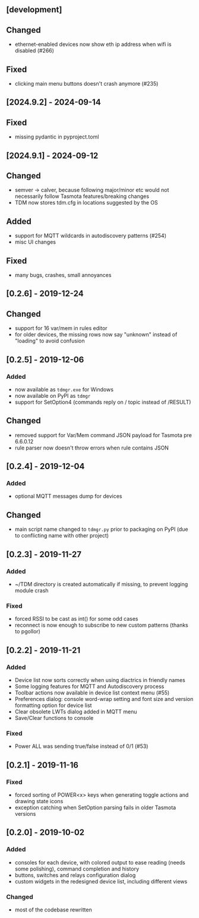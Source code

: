 ## [development]
## Changed
- ethernet-enabled devices now show eth ip address when wifi is disabled (#266)

## Fixed
- clicking main menu buttons doesn't crash anymore (#235)

## [2024.9.2] - 2024-09-14
## Fixed
- missing pydantic in pyproject.toml

## [2024.9.1] - 2024-09-12
## Changed
- semver -> calver, because following major/minor etc would not necessarily follow Tasmota features/breaking changes
- TDM now stores tdm.cfg in locations suggested by the OS

## Added
- support for MQTT wildcards in autodiscovery patterns (#254)
- misc UI changes

## Fixed
- many bugs, crashes, small annoyances

## [0.2.6] - 2019-12-24
## Changed
- support for 16 var/mem in rules editor
- for older devices, the missing rows now say "unknown" instead of "loading" to avoid confusion

## [0.2.5] - 2019-12-06
### Added
- now available as `tdmgr.exe` for Windows
- now available on PyPI as `tdmgr`
- support for SetOption4 (commands reply on /<COMMAND> topic instead of /RESULT)

## Changed
- removed support for Var/Mem command JSON payload for Tasmota pre 6.6.0.12
- rule parser now doesn't throw errors when rule contains JSON

## [0.2.4] - 2019-12-04
### Added
- optional MQTT messages dump for devices

## Changed
- main script name changed to `tdmgr.py` prior to packaging on PyPI (due to conflicting name with other project)

## [0.2.3] - 2019-11-27
### Added
- ~/TDM directory is created automatically if missing, to prevent logging module crash

### Fixed
- forced RSSI to be cast as int() for some odd cases
- reconnect is now enough to subscribe to new custom patterns (thanks to pgollor)

## [0.2.2] - 2019-11-21
### Added
- Device list now sorts correctly when using diactrics in friendly names
- Some logging features for MQTT and Autodiscovery process
- Toolbar actions now available in device list context menu (#55)
- Preferences dialog: console word-wrap setting and font size and version formatting option for device list
- Clear obsolete LWTs dialog added in MQTT menu
- Save/Clear functions to console

### Fixed
- Power ALL was sending true/false instead of 0/1 (#53)

## [0.2.1] - 2019-11-16
### Fixed
- forced sorting of POWER\<x\> keys when generating toggle actions and drawing state icons
- exception catching when SetOption parsing fails in older Tasmota versions

## [0.2.0] - 2019-10-02
### Added
- consoles for each device, with colored output to ease reading (needs some polishing), command completion and history
- buttons, switches and relays configuration dialog
- custom widgets in the redesigned device list, including different views

### Changed
- most of the codebase rewritten
